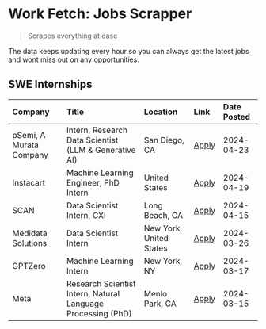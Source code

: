 # Work Fetch: Jobs Scrapper
> Scrapes everything at ease

The data keeps updating every hour so you can always get the latest jobs and wont miss out on any opportunities.

## SWE Internships
<!--START_SECTION:workfetch-->
| Company                 | Title                                                        | Location                | Link                                                                                                                                                                                                                                                                       | Date Posted   |
|:------------------------|:-------------------------------------------------------------|:------------------------|:---------------------------------------------------------------------------------------------------------------------------------------------------------------------------------------------------------------------------------------------------------------------------|:--------------|
| pSemi, A Murata Company | Intern, Research Data Scientist (LLM & Generative AI)        | San Diego, CA           | [Apply](https://www.linkedin.com/jobs/view/intern-research-data-scientist-llm-generative-ai-at-psemi-a-murata-company-3887074168?position=4&pageNum=0&refId=q3n2dmnUgqVOUgE3EyFKEg%3D%3D&trackingId=KynZB8IPufBUrPigYkuOww%3D%3D&trk=public_jobs_jserp-result_search-card) | 2024-04-23    |
| Instacart               | Machine Learning Engineer, PhD Intern                        | United States           | [Apply](https://www.linkedin.com/jobs/view/machine-learning-engineer-phd-intern-at-instacart-3901991739?position=2&pageNum=0&refId=q3n2dmnUgqVOUgE3EyFKEg%3D%3D&trackingId=icgnOff42unU%2FwHNKPvsoQ%3D%3D&trk=public_jobs_jserp-result_search-card)                        | 2024-04-19    |
| SCAN                    | Data Scientist Intern, CXI                                   | Long Beach, CA          | [Apply](https://www.linkedin.com/jobs/view/data-scientist-intern-cxi-at-scan-3899690492?position=9&pageNum=0&refId=q3n2dmnUgqVOUgE3EyFKEg%3D%3D&trackingId=wjIH8PdiHG5kokWIBKZCpQ%3D%3D&trk=public_jobs_jserp-result_search-card)                                          | 2024-04-15    |
| Medidata Solutions      | Data Scientist Intern                                        | New York, United States | [Apply](https://www.linkedin.com/jobs/view/data-scientist-intern-at-medidata-solutions-3810253704?position=8&pageNum=0&refId=q3n2dmnUgqVOUgE3EyFKEg%3D%3D&trackingId=xDhPIA2knuZXVnZP9deEJQ%3D%3D&trk=public_jobs_jserp-result_search-card)                                | 2024-03-26    |
| GPTZero                 | Machine Learning Intern                                      | New York, NY            | [Apply](https://www.linkedin.com/jobs/view/machine-learning-intern-at-gptzero-3860723963?position=7&pageNum=0&refId=q3n2dmnUgqVOUgE3EyFKEg%3D%3D&trackingId=Wm8IEuY%2B%2BK1I2r7u2ESGKA%3D%3D&trk=public_jobs_jserp-result_search-card)                                     | 2024-03-17    |
| Meta                    | Research Scientist Intern, Natural Language Processing (PhD) | Menlo Park, CA          | [Apply](https://www.linkedin.com/jobs/view/research-scientist-intern-natural-language-processing-phd-at-meta-3858718375?position=10&pageNum=0&refId=q3n2dmnUgqVOUgE3EyFKEg%3D%3D&trackingId=BT%2BUtmaxVa6i9CmKWCBLSQ%3D%3D&trk=public_jobs_jserp-result_search-card)       | 2024-03-15    |
<!--END_SECTION:workfetch-->
